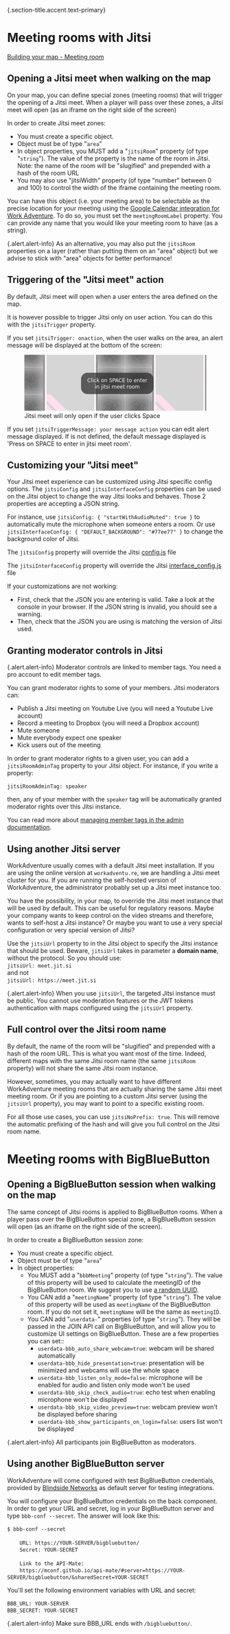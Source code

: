 {.section-title.accent.text-primary}
# Meeting rooms with Jitsi

[Building your map - Meeting room](https://www.youtube.com/watch?v=cN9VMWHN0eo)

## Opening a Jitsi meet when walking on the map

On your map, you can define special zones (meeting rooms) that will trigger the opening of a Jitsi meet. When a player will pass over these zones, a Jitsi meet will open (as an iframe on the right side of the screen)

In order to create Jitsi meet zones:

* You must create a specific object.
* Object must be of type "`area`"
* In object properties, you MUST add a "`jitsiRoom`" property (of type "`string`"). The value of the property is the name of the room in Jitsi. Note: the name of the room will be "slugified" and prepended with a hash of the room URL
* You may also use "jitsiWidth" property (of type "number" between 0 and 100) to control the width of the iframe containing the meeting room.

You can have this object (i.e. your meeting area) to be selectable as the precise location for your meeting using the [Google Calendar integration for Work Adventure](/integrations/google-calendar). To do so, you must set the `meetingRoomLabel` property. You can provide any name that you would like your meeting room to have (as a string).

{.alert.alert-info}
As an alternative, you may also put the `jitsiRoom` properties on a layer (rather than putting them on an "area" object)
but we advise to stick with "area" objects for better performance!

## Triggering of the "Jitsi meet" action

By default, Jitsi meet will open when a user enters the area defined on the map.

It is however possible to trigger Jitsi only on user action. You can do this with the `jitsiTrigger` property.

If you set `jitsiTrigger: onaction`, when the user walks on the area, an alert message will be displayed at the bottom of the screen:

<figure class="figure">
    <img src="images/click_space_jitsi.png" class="figure-img img-fluid rounded" alt="" />
    <figcaption class="figure-caption">Jitsi meet will only open if the user clicks Space</figcaption>
</figure>

If you set `jitsiTriggerMessage: your message action` you can edit alert message displayed. If is not defined, the default message displayed is 'Press on SPACE to enter in jitsi meet room'.

## Customizing your "Jitsi meet"

Your Jitsi meet experience can be customized using Jitsi specific config options. The `jitsiConfig` and `jitsiInterfaceConfig` properties can be used on the Jitsi object to change the way Jitsi looks and behaves. Those 2 properties are accepting a JSON string.

For instance, use `jitsiConfig: { "startWithAudioMuted": true }` to automatically mute the microphone when someone enters a room. Or use `jitsiInterfaceConfig: { "DEFAULT_BACKGROUND": "#77ee77" }` to change the background color of Jitsi.

The `jitsiConfig` property will override the Jitsi [config.js](https://github.com/jitsi/jitsi-meet/blob/master/config.js) file

The `jitsiInterfaceConfig` property will override the Jitsi [interface_config.js](https://github.com/jitsi/jitsi-meet/blob/master/interface_config.js) file

<div class="alert alert-warning">If your customizations are not working:
<ul>
<li>First, check that the JSON you are entering is valid. Take a look at the console in your browser. If the JSON string is invalid, you should see a warning.</li>
<li>Then, check that the JSON you are using is matching the version of Jitsi used.</li>
</ul>
</div>

## Granting moderator controls in Jitsi

{.alert.alert-info}
Moderator controls are linked to member tags. You need a pro account to edit member tags.

You can grant moderator rights to some of your members. Jitsi moderators can:

*   Publish a Jitsi meeting on Youtube Live (you will need a Youtube Live account)
*   Record a meeting to Dropbox (you will need a Dropbox account)
*   Mute someone
*   Mute everybody expect one speaker
*   Kick users out of the meeting

In order to grant moderator rights to a given user, you can add a `jitsiRoomAdminTag` property to your Jitsi object. For instance, if you write a property:

    jitsiRoomAdminTag: speaker

then, any of your member with the `speaker` tag will be automatically granted moderator rights over this Jitsi instance.

You can read more about [managing member tags in the admin documentation](/admin-guide/manage-members).

## Using another Jitsi server

WorkAdventure usually comes with a default Jitsi meet installation. If you are using the online version at `workadventu.re`, we are handling a Jitsi meet cluster for you. If you are running the self-hosted version of WorkAdventure, the administrator probably set up a Jitsi meet instance too.

You have the possibility, in your map, to override the Jitsi meet instance that will be used by default. This can be useful for regulatory reasons. Maybe your company wants to keep control on the video streams and therefore, wants to self-host a Jitsi instance? Or maybe you want to use a very special configuration or very special version of Jitsi?

Use the `jitsiUrl` property to in the Jitsi object to specify the Jitsi instance that should be used. Beware, `jitsiUrl` takes in parameter a **domain name**, without the protocol. So you should use:  
`jitsiUrl: meet.jit.si`  
and not  
`jitsiUrl: https://meet.jit.si`

{.alert.alert-info}
When you use `jitsiUrl`, the targeted Jitsi instance must be public. You cannot use moderation features or the JWT 
tokens authentication with maps configured using the `jitsiUrl` property.

## Full control over the Jitsi room name

By default, the name of the room will be "slugified" and prepended with a hash of the room URL.
This is what you want most of the time. Indeed, different maps with the same Jitsi room name (the same `jitsiRoom` property) will not share the same Jitsi room instance.

However, sometimes, you may actually want to have different WorkAdventure meeting rooms that are actually sharing
the same Jitsi meet meeting room. Or if you are pointing to a custom Jitsi server (using the `jitsiUrl` property),
you may want to point to a specific existing room.

For all those use cases, you can use `jitsiNoPrefix: true`. This will remove the automatic prefixing
of the hash and will give you full control on the Jitsi room name.

# Meeting rooms with BigBlueButton

## Opening a BigBlueButton session when walking on the map

The same concept of Jitsi rooms is applied to BigBlueButton rooms. When a player pass over the BigBlueButton special zone, a BigBlueButton session will open (as an iframe on the right side of the screen).

In order to create a BigBlueButton session zone:

* You must create a specific object.
* Object must be of type "`area`"
* In object properties:
  * You MUST add a "`bbbMeeting`" property (of type "`string`"). The value of this property will be used to calculate the meetingID of the BigBlueButton room. We suggest you to use [a random UUID](https://www.uuidgenerator.net/version4).
  * You CAN add a "`meetingName`" property (of type "`string`"). The value of this property will be used as `meetingName` of the BigBlueButton room. If you do not set it, `meetingName` will be the same as `meetingID`.
  * You CAN add "`userdata-`" properties (of type "`string`"). They will be passed in the JOIN API call on BigBlueButton, and will allow you to customize UI settings on BigBlueButton. These are a few properties you can set::
    * `userdata-bbb_auto_share_webcam=true`: webcam will be shared automatically
    * `userdata-bbb_hide_presentation=true`: presentation will be minimized and webcams will use the whole space
    * `userdata-bbb_listen_only_mode=false`: microphone will be enabled for audio and listen only mode won't be used
    * `userdata-bbb_skip_check_audio=true`: echo test when enabling microphone won't be displayed
    * `userdata-bbb_skip_video_preview=true`: webcam preview won't be displayed before sharing
    * `userdata-bbb_show_participants_on_login=false`: users list won't be displayed

{.alert.alert-info}
All participants join BigBlueButton as moderators.

## Using another BigBlueButton server

WorkAdventure will come configured with test BigBlueButton credentials, provided by [Blindside Networks](https://blindsidenetworks.com) as default server for testing integrations.

You will configure your BigBlueButton credentials on the back component. In order to get your URL and secret, log in your BigBlueButton server and type `bbb-conf --secret`. The answer will look like this:

```
$ bbb-conf --secret

    URL: https://YOUR-SERVER/bigbluebutton/
    Secret: YOUR-SECRET

    Link to the API-Mate:
    https://mconf.github.io/api-mate/#server=https://YOUR-SERVER/bigbluebutton/&sharedSecret=YOUR-SECRET
```

You'll set the following environment variables with URL and secret:
```
BBB_URL: YOUR-SERVER
BBB_SECRET: YOUR-SECRET
```

{.alert.alert-info}
Make sure BBB_URL ends with `/bigbluebutton/`.
